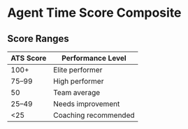 # Agent Time Score Composite

## Score Ranges

| ATS Score | Performance Level        |
|-----------|-------------------------|
| 100+      | Elite performer         |
| 75–99     | High performer          |
| 50        | Team average            |
| 25–49     | Needs improvement       |
| <25       | Coaching recommended    |
